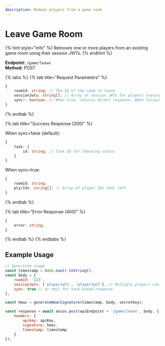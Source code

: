 ```yaml
---
description: Remove players from a game room
---
```


# Leave Game Room

{% hint style="info" %} Removes one or more players from an existing game room using their session JWTs. {% endhint %}

**Endpoint:** `/game/leave`  
**Method:** POST

{% tabs %} {% tab title="Request Parameters" %}

```typescript
{
    roomId: string; // The ID of the room to leave
    sessionJwts: string[]; // Array of session JWTs for players leaving the room
    sync?: boolean; // When true, returns direct response. When false/undefined, returns a task ID for polling status
}
```

{% endtab %}

{% tab title="Success Response (200)" %}

When sync=false (default):

```typescript
{
    task: {
        id: string; // Task ID for checking status
    }
}
```

When sync=true:

```typescript
{
    roomId: string;
    plyrIds: string[]; // Array of player IDs that left
}
```

{% endtab %}

{% tab title="Error Response (400)" %}

```typescript
{
    error: string;
}
```

{% endtab %} {% endtabs %}

## Example Usage

```javascript
// Sync=true usage
const timestamp = Date.now().toString();
const body = {
    roomId: '123',
    sessionJwts: ['playerJwt1', 'playerJwt2'], // Multiple players can leave at once
    sync: true // or omit for task-based response
};

const hmac = generateHmacSignature(timestamp, body, secretKey);

const response = await axios.post(apiEndpoint + '/game/leave', body, {
    headers: {
        apikey: apiKey,
        signature: hmac,
        timestamp: timestamp
    }
});
```
